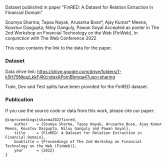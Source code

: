 Dataset published in paper "FinRED: A Dataset for Relation Extraction in Financial Domain"

Soumya Sharma, Tapas Nayak, Arusarka Bose*, Ajay Kumar* Meena, Koustuv Dasgupta, Niloy Ganguly, Pawan Goyal
Accepted as poster in The 2nd Workshop on Financial Technology on the Web (FinWeb), In conjunction with The Web Conference 2022 

This repo contains the link to the data for the paper.

### Dataset
Data drive link: https://drive.google.com/drive/folders/1-k5H79NkqzLkkF4KcndqxAPojnBbmqa4?usp=sharing

Train, Dev and Test splits have been provided for the FinRED dataset. 

### Publication

If you use the source code or data from this work, please cite our paper:

```
@inproceedings{sharma2022finred,
	author    = {Soumya Sharma, Tapas Nayak, Arusarka Bose, Ajay Kumar Meena, Koustuv Dasgupta, Niloy Ganguly and Pawan Goyal},
	title     = {FinRED: A Dataset for Relation Extraction in Financial Domain},
	booktitle = {Proceedings of The 2nd Workshop on Financial Technology on the Web (FinWeb)},
	year      = {2022}
}
```
